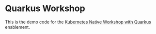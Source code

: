 # Quarkus Workshop
This is the demo code for the [Kubernetes Native Workshop with Quarkus](https://github.com/wpernath/ocp-quarkus-workshop) enablement. 
